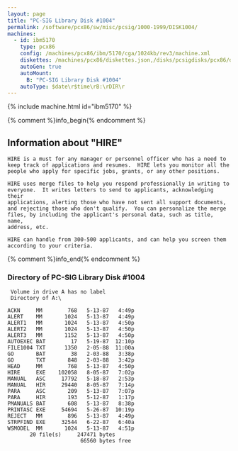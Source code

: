 ```yaml
---
layout: page
title: "PC-SIG Library Disk #1004"
permalink: /software/pcx86/sw/misc/pcsig/1000-1999/DISK1004/
machines:
  - id: ibm5170
    type: pcx86
    config: /machines/pcx86/ibm/5170/cga/1024kb/rev3/machine.xml
    diskettes: /machines/pcx86/diskettes.json,/disks/pcsigdisks/pcx86/diskettes.json
    autoGen: true
    autoMount:
      B: "PC-SIG Library Disk #1004"
    autoType: $date\r$time\rB:\rDIR\r
---
```


{% include machine.html id="ibm5170" %}

{% comment %}info_begin{% endcomment %}

## Information about "HIRE"

    HIRE is a must for any manager or personnel officer who has a need to
    keep track of applications and resumes.  HIRE lets you monitor all the
    people who apply for specific jobs, grants, or any other positions.
    
    HIRE uses merge files to help you respond professionally in writing to
    everyone.  It writes letters to send to applicants, acknowledging their
    applications, alerting those who have not sent all support documents,
    and rejecting those who don't qualify.  You can personalize the merge
    files, by including the applicant's personal data, such as title, name,
    address, etc.
    
    HIRE can handle from 300-500 applicants, and can help you screen them
    according to your criteria.
{% comment %}info_end{% endcomment %}


### Directory of PC-SIG Library Disk #1004

     Volume in drive A has no label
     Directory of A:\

    ACKN     MM        768   5-13-87   4:49p
    ALERT    MM       1024   5-13-87   4:49p
    ALERT1   MM       1024   5-13-87   4:50p
    ALERT2   MM       1024   5-13-87   4:50p
    ALERT3   MM       1152   5-13-87   4:50p
    AUTOEXEC BAT        17   5-19-87  12:10p
    FILE1004 TXT      1350   2-05-88  11:00a
    GO       BAT        38   2-03-88   3:38p
    GO       TXT       848   2-03-88   3:42p
    HEAD     MM        768   5-13-87   4:50p
    HIRE     EXE    102058   8-05-87   7:02p
    MANUAL   ASC     17792   5-18-87   2:53p
    MANUAL   HIR     29440   8-05-87   7:14p
    PARA     ASC       209   5-13-87   7:07p
    PARA     HIR       193   5-12-87   1:17p
    PMANUALS BAT       608   5-13-87   8:38p
    PRINTASC EXE     54694   5-26-87  10:19p
    REJECT   MM        896   5-13-87   4:49p
    STRPFIND EXE     32544   6-22-87   6:40a
    WSMODEL  MM       1024   5-13-87   4:51p
           20 file(s)     247471 bytes
                           66560 bytes free
